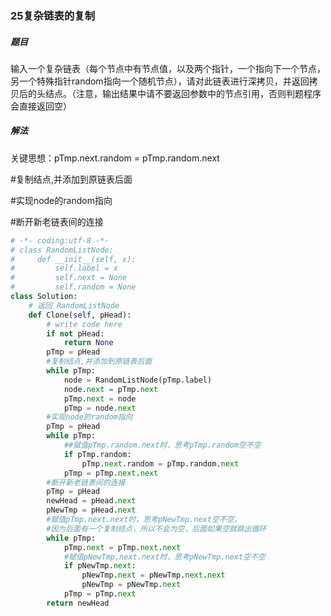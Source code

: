 ### 25复杂链表的复制

##### 题目

输入一个复杂链表（每个节点中有节点值，以及两个指针，一个指向下一个节点，另一个特殊指针random指向一个随机节点），请对此链表进行深拷贝，并返回拷贝后的头结点。（注意，输出结果中请不要返回参数中的节点引用，否则判题程序会直接返回空）

##### 解法

关键思想：pTmp.next.random = pTmp.random.next

#复制结点,并添加到原链表后面

 #实现node的random指向

#断开新老链表间的连接

```python
# -*- coding:utf-8 -*-
# class RandomListNode:
#     def __init__(self, x):
#         self.label = x
#         self.next = None
#         self.random = None
class Solution:
    # 返回 RandomListNode
    def Clone(self, pHead):
        # write code here
        if not pHead:
            return None
        pTmp = pHead
        #复制结点,并添加到原链表后面
        while pTmp:
            node = RandomListNode(pTmp.label)
            node.next = pTmp.next
            pTmp.next = node
            pTmp = node.next
        #实现node的random指向
        pTmp = pHead
        while pTmp:
            ##赋值pTmp.random.next时，思考pTmp.random空不空
            if pTmp.random:
            	pTmp.next.random = pTmp.random.next
            pTmp = pTmp.next.next
        #断开新老链表间的连接
        pTmp = pHead
        newHead = pHead.next
        pNewTmp = pHead.next
        #赋值pTmp.next.next时，思考pNewTmp.next空不空，
        #因为后面有一个复制结点，所以不会为空，后面如果空就跳出循环
        while pTmp:
            pTmp.next = pTmp.next.next
            #赋值pNewTmp.next.next时，思考pNewTmp.next空不空
            if pNewTmp.next:
            	pNewTmp.next = pNewTmp.next.next
                pNewTmp = pNewTmp.next
            pTmp = pTmp.next
        return newHead
```



